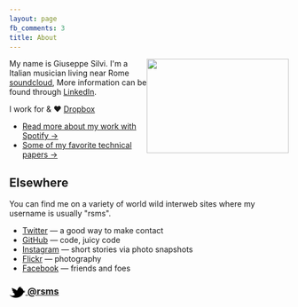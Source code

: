 ```yaml
---
layout: page
fb_comments: 3
title: About
---
```


<img src="http://farm3.staticflickr.com/2849/9337114103_c7cf9c0c0c_c.jpg" width="256" height="170" align="right">

My name is Giuseppe Silvi. I'm a Italian musician living near Rome  
[soundcloud](http://www.soundcloud.com/giuseppesilvi),
More information can be found through [LinkedIn](http://www.linkedin.com/in/giuseppesilvi).

I work for & ♥ [Dropbox](http://dropbox.com/)

- [Read more about my work with Spotify &rarr;](/about/spotify/)
- [Some of my favorite technical papers &rarr;](https://www.dropbox.com/sh/k2m3d7d87lbqqri/qk_8rRM-hY/Favorite%20technical%20papers)


## Elsewhere

You can find me on a variety of world wild interweb sites where my username is usually "rsms".

- [Twitter](http://twitter.com/rsms) — a good way to make contact
- [GitHub](https://github.com/rsms) — code, juicy code
- [Instagram](http://instagram.com/rasmusfabbe/) — short stories via photo snapshots
- [Flickr](http://www.flickr.com/photos/rsms/) — photography
- [Facebook](http://www.facebook.com/rsms) — friends and foes

### [<img src="/res/twitter.png" width="29" height="20" style="display:inline-block;vertical-align:middle"> @rsms](http://twitter.com/rsms)
